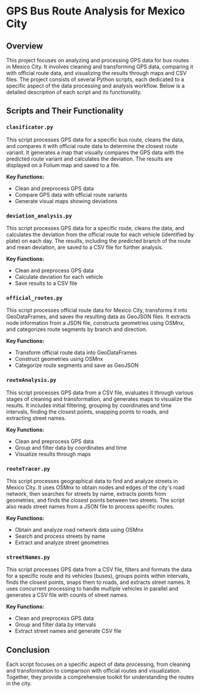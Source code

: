 # GPS Bus Route Analysis for Mexico City

## Overview
This project focuses on analyzing and processing GPS data for bus routes in Mexico City. It involves cleaning and transforming GPS data, comparing it with official route data, and visualizing the results through maps and CSV files. The project consists of several Python scripts, each dedicated to a specific aspect of the data processing and analysis workflow. Below is a detailed description of each script and its functionality.

## Scripts and Their Functionality

### `clasificator.py`
This script processes GPS data for a specific bus route, cleans the data, and compares it with official route data to determine the closest route variant. It generates a map that visually compares the GPS data with the predicted route variant and calculates the deviation. The results are displayed on a Folium map and saved to a file.

**Key Functions:**
- Clean and preprocess GPS data
- Compare GPS data with official route variants
- Generate visual maps showing deviations

### `deviation_analysis.py`
This script processes GPS data for a specific route, cleans the data, and calculates the deviation from the official route for each vehicle (identified by plate) on each day. The results, including the predicted branch of the route and mean deviation, are saved to a CSV file for further analysis.

**Key Functions:**
- Clean and preprocess GPS data
- Calculate deviation for each vehicle
- Save results to a CSV file

### `official_routes.py`
This script processes official route data for Mexico City, transforms it into GeoDataFrames, and saves the resulting data as GeoJSON files. It extracts node information from a JSON file, constructs geometries using OSMnx, and categorizes route segments by branch and direction.

**Key Functions:**
- Transform official route data into GeoDataFrames
- Construct geometries using OSMnx
- Categorize route segments and save as GeoJSON

### `routeAnalysis.py`
This script processes GPS data from a CSV file, evaluates it through various stages of cleaning and transformation, and generates maps to visualize the results. It includes initial filtering, grouping by coordinates and time intervals, finding the closest points, snapping points to roads, and extracting street names.

**Key Functions:**
- Clean and preprocess GPS data
- Group and filter data by coordinates and time
- Visualize results through maps

### `routeTracer.py`
This script processes geographical data to find and analyze streets in Mexico City. It uses OSMnx to obtain nodes and edges of the city's road network, then searches for streets by name, extracts points from geometries, and finds the closest points between two streets. The script also reads street names from a JSON file to process specific routes.

**Key Functions:**
- Obtain and analyze road network data using OSMnx
- Search and process streets by name
- Extract and analyze street geometries

### `streetNames.py`
This script processes GPS data from a CSV file, filters and formats the data for a specific route and its vehicles (buses), groups points within intervals, finds the closest points, snaps them to roads, and extracts street names. It uses concurrent processing to handle multiple vehicles in parallel and generates a CSV file with counts of street names.

**Key Functions:**
- Clean and preprocess GPS data
- Group and filter data by intervals
- Extract street names and generate CSV file

## Conclusion
Each script focuses on a specific aspect of data processing, from cleaning and transformation to comparison with official routes and visualization. Together, they provide a comprehensive toolkit for understanding the routes in the city.
